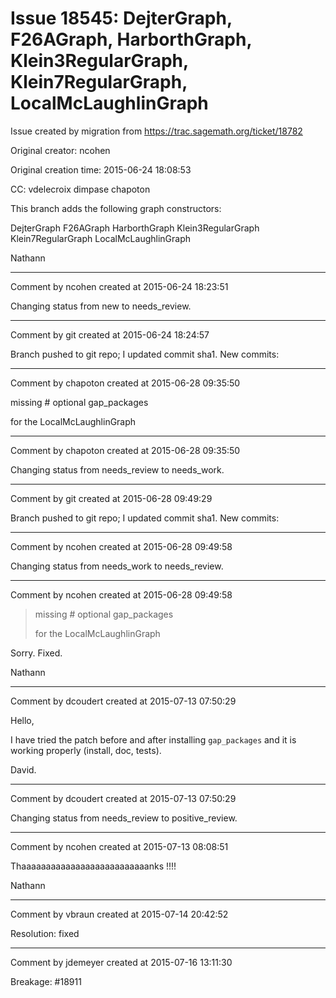 # Issue 18545: DejterGraph, F26AGraph, HarborthGraph, Klein3RegularGraph, Klein7RegularGraph, LocalMcLaughlinGraph

Issue created by migration from https://trac.sagemath.org/ticket/18782

Original creator: ncohen

Original creation time: 2015-06-24 18:08:53

CC:  vdelecroix dimpase chapoton

This branch adds the following graph constructors: 

DejterGraph
F26AGraph
HarborthGraph
Klein3RegularGraph
Klein7RegularGraph
LocalMcLaughlinGraph

Nathann


---

Comment by ncohen created at 2015-06-24 18:23:51

Changing status from new to needs_review.


---

Comment by git created at 2015-06-24 18:24:57

Branch pushed to git repo; I updated commit sha1. New commits:


---

Comment by chapoton created at 2015-06-28 09:35:50

missing # optional gap_packages

for the LocalMcLaughlinGraph


---

Comment by chapoton created at 2015-06-28 09:35:50

Changing status from needs_review to needs_work.


---

Comment by git created at 2015-06-28 09:49:29

Branch pushed to git repo; I updated commit sha1. New commits:


---

Comment by ncohen created at 2015-06-28 09:49:58

Changing status from needs_work to needs_review.


---

Comment by ncohen created at 2015-06-28 09:49:58

> missing # optional gap_packages
> 
> for the LocalMcLaughlinGraph

Sorry. Fixed.

Nathann


---

Comment by dcoudert created at 2015-07-13 07:50:29

Hello,

I have tried the patch before and after installing `gap_packages` and it is working properly (install, doc, tests).

David.


---

Comment by dcoudert created at 2015-07-13 07:50:29

Changing status from needs_review to positive_review.


---

Comment by ncohen created at 2015-07-13 08:08:51

Thaaaaaaaaaaaaaaaaaaaaaaaaaanks !!!!

Nathann


---

Comment by vbraun created at 2015-07-14 20:42:52

Resolution: fixed


---

Comment by jdemeyer created at 2015-07-16 13:11:30

Breakage: #18911
